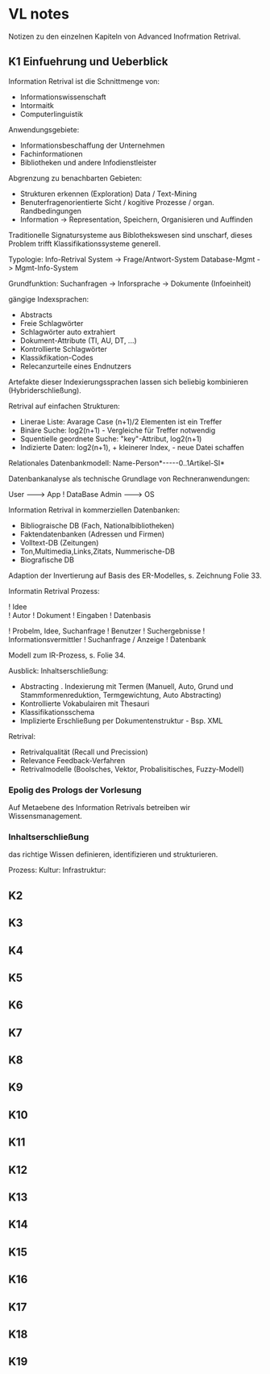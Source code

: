 # VL notes

Notizen zu den einzelnen Kapiteln von Advanced Inofrmation Retrival.

## K1 Einfuehrung und Ueberblick

Information Retrival ist die Schnittmenge von:
  - Informationswissenschaft
  - Intormaitk
  - Computerlinguistik

Anwendungsgebiete:

  - Informationsbeschaffung der Unternehmen
  - Fachinformationen
  - Bibliotheken und andere Infodienstleister

Abgrenzung zu benachbarten Gebieten:

  - Strukturen erkennen (Exploration) Data / Text-Mining
  - Benuterfragenorientierte Sicht / kogitive Prozesse / organ. Randbedingungen
  - Information -> Representation, Speichern, Organisieren und Auffinden

Traditionelle Signatursysteme aus Biblothekswesen sind unscharf, dieses Problem trifft Klassifikationssysteme generell.

Typologie: 
   Info-Retrival System -> Frage/Antwort-System
   Database-Mgmt -> Mgmt-Info-System

Grundfunktion:
   Suchanfragen -> Inforsprache -> Dokumente (Infoeinheit)

gängige Indexsprachen:
  - Abstracts
  - Freie Schlagwörter
  - Schlagwörter auto extrahiert
  - Dokument-Attribute (TI, AU, DT, ...)
  - Kontrollierte Schlagwörter
  - Klassikfikation-Codes
  - Relecanzurteile eines Endnutzers

  Artefakte dieser Indexierungssprachen lassen sich beliebig kombinieren (Hybriderschließung).

Retrival auf einfachen Strukturen:

  - Linerae Liste: 					Avarage Case (n+1)/2 Elementen ist ein Treffer
  - Binäre Suche:					log2(n+1) - Vergleiche für Treffer notwendig
  - Squentielle geordnete Suche:  	"key"-Attribut, log2(n+1)
  - Indizierte Daten:				log2(n+1), + kleinerer Index, - neue Datei schaffen

Relationales Datenbankmodell: Name-Person*-----0..1Artikel-SI*

Datenbankanalyse als technische Grundlage von Rechneranwendungen:

User	---> App
 !					DataBase
Admin	---> OS

Information Retrival in kommerziellen Datenbanken:
  - Bibliograische DB 	(Fach, Nationalbibliotheken)
  - Faktendatenbanken 	(Adressen und Firmen)
  - Volltext-DB			(Zeitungen)
  - Ton,Multimedia,Links,Zitats, Nummerische-DB
  - Biografische DB

Adaption der Invertierung auf Basis des ER-Modelles, s. Zeichnung Folie 33.

Informatin Retrival Prozess:
  
  ! Idee 				
  ! Autor
  ! Dokument
  ! Eingaben
  ! Datenbasis
  
  ! Probelm, Idee, Suchanfrage
  ! Benutzer
  ! Suchergebnisse
  ! Informationsvermittler
  ! Suchanfrage / Anzeige
  ! Datenbank

Modell zum IR-Prozess, s. Folie 34.

Ausblick: Inhaltserschließung:
  - Abstracting . Indexierung mit Termen (Manuell, Auto, Grund und Stammformenreduktion, Termgewichtung, Auto Abstracting)
  - Kontrollierte Vokabulairen mit Thesauri
  - Klassifikationsschema
  - Implizierte Erschließung per Dokumentenstruktur - Bsp. XML

Retrival:
  - Retrivalqualität (Recall und Precission)
  - Relevance Feedback-Verfahren
  - Retrivalmodelle (Boolsches, Vektor, Probalisitisches, Fuzzy-Modell)

### Epolig des Prologs der Vorlesung

Auf Metaebene des Information Retrivals betreiben wir Wissensmanagement.

### Inhaltserschließung

das richtige Wissen definieren, identifizieren und strukturieren.

Prozess:
Kultur:
Infrastruktur:


## K2
## K3
## K4
## K5
## K6
## K7
## K8
## K9
## K10
## K11
## K12
## K13
## K14
## K15
## K16
## K17
## K18
## K19